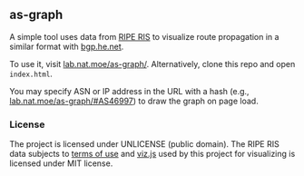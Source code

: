 as-graph
---

A simple tool uses data from [RIPE RIS](http://ris.ripe.net) to visualize route propagation in a similar format with [bgp.he.net](https://bgp.he.net).

To use it, visit [lab.nat.moe/as-graph/](https://lab.nat.moe/as-graph/). Alternatively, clone this repo and open `index.html`.

You may specify ASN or IP address in the URL with a hash (e.g., [lab.nat.moe/as-graph/#AS46997](https://lab.nat.moe/as-graph/#AS46997)) to draw the graph on page load.

### License

The project is licensed under UNLICENSE (public domain). The RIPE RIS data subjects to [terms of use](https://www.ripe.net/analyse/internet-measurements/routing-information-service-ris/commercial-use) and [viz.js](http://viz-js.com) used by this project for visualizing is licensed under MIT license.


